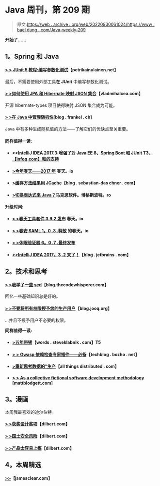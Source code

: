 # Java 周刊，第 209 期

> 原文:[https://web . archive . org/web/20220930061024/https://www . bael dung . com/Java-weekly-209](https://web.archive.org/web/20220930061024/https://www.baeldung.com/java-weekly-209)

**开始了……**

## **1。Spring 和 Java**

#### [**> > JUnit 5 教程:编写参数化测试**](https://web.archive.org/web/20220627181155/https://www.petrikainulainen.net/programming/testing/junit-5-tutorial-writing-parameterized-tests/)【petrikainulainen.net】

最后，不需要使用外部工具**在 JUnit** 中编写参数化测试。

#### [**> >如何使用 JPA 和 Hibernate 映射 JSON 集合**](https://web.archive.org/web/20220627181155/https://vladmihalcea.com/2017/12/27/how-to-map-json-collections-using-jpa-and-hibernate/)【vladmihalcea.com】

开源 hibernate-types 项目使得映射 JSON 集合成为可能。

#### [**> >在 Java 中管理随机性**](https://web.archive.org/web/20220627181155/https://blog.frankel.ch/managing-randomness-java/#gsc.tab=0)[blog . frankel . ch]

Java 中有多种生成随机值的方法——了解它们的优缺点至关重要。

#### **同样值得一读:**

*   #### [**>>IntelliJ IDEA 2017.3:增强了对 Java EE 8、Spring Boot 和 JUnit** T3、【infoq.com】和的支持](https://web.archive.org/web/20220627181155/https://www.infoq.com/news/2017/12/intellij-idea-2017.3)

*   #### [**>今年春天——2017 年**](https://web.archive.org/web/20220627181155/https://spring.io/blog/2017/12/27/this-year-in-spring-2017) 春天。io

*   #### [**>缓存方法结果用 JCache**](https://web.archive.org/web/20220627181155/https://blog.sebastian-daschner.com/entries/caching-method-results-jcache)【blog . sebastian-das chner . com】

*   #### [**>切换表达式来 Java？**](https://web.archive.org/web/20220627181155/https://marxsoftware.blogspot.ro/2017/12/switch-expressions-coming-to-java.html)马克思软件。博格斯波特。ro

**升级时间:**

*   #### [**> >春天工具套件 3.9.2 发布**](https://web.archive.org/web/20220627181155/https://spring.io/blog/2017/12/22/spring-tool-suite-3-9-2-released) 春天。io

*   #### [**> >春安 SAML 1。0 .3 .释放**](https://web.archive.org/web/20220627181155/https://spring.io/blog/2017/12/20/spring-security-saml-1-0-3-release) 的春天。io

*   #### [**> >休眠验证器 6。0 .7 .最终发布**](https://web.archive.org/web/20220627181155/http://in.relation.to/2017/12/20/hibernate-validator-607-final-out/)

*   #### [**>>IntelliJ IDEA 2017。3 .2 来了！**](https://web.archive.org/web/20220627181155/https://blog.jetbrains.com/idea/2017/12/intellij-idea-2017-3-2-is-here/)【blog . jetbrains . com】

## **2。技术和思考**

#### [**> >我学了一些 sed**](https://web.archive.org/web/20220627181155/http://blog.thecodewhisperer.com/permalink/i-learned-some-sed)【blog.thecodewhisperer.com】

回忆一些基础知识总是好的。

#### [**> >不要将所有权限授予您的生产用户**](https://web.archive.org/web/20220627181155/https://blog.jooq.org/2017/12/22/do-not-grant-all-privileges-to-your-production-users/)【blog.jooq.org】

…并且不授予用户不必要的权限。

**同样值得一读:**

*   #### [**>五年带锈**](https://web.archive.org/web/20220627181155/http://words.steveklabnik.com/five-years-with-rust)【words . steveklabnik . com】T5

*   #### [**> > Owasp 依赖检查专家插件——必备**](https://web.archive.org/web/20220627181155/https://techblog.bozho.net/owasp-dependency-check-maven-plugin-must/)【techblog . bozho . net】

*   #### [**>重新思考数据的"生产**](https://web.archive.org/web/20220627181155/http://www.allthingsdistributed.com/2017/12/rethinking-production-of-data.html)【all things distributed . com】

*   #### **[> > As a collective fictional software development methodology](https://web.archive.org/web/20220627181155/http://www.mattblodgett.com/2017/12/software-development-methodologies-as.html)** [mattblodgett.com]

## **3。漫画**

本周我最喜欢的迪尔伯特。

#### **[> >获奖设计奖项](https://web.archive.org/web/20220627181155/http://dilbert.com/strip/2017-12-27)**【dilbert.com】

#### [**> >国土安全风险**](https://web.archive.org/web/20220627181155/http://dilbert.com/strip/2017-12-23)【dilbert.com】

#### **[> >产品太容易上瘾](https://web.archive.org/web/20220627181155/http://dilbert.com/strip/2017-12-16)**【dilbert.com】

## **4。本周精选**

#### **[>>](https://web.archive.org/web/20220627181155/https://jamesclear.com/beginners-guide-deliberate-practice)**【jamesclear.com】